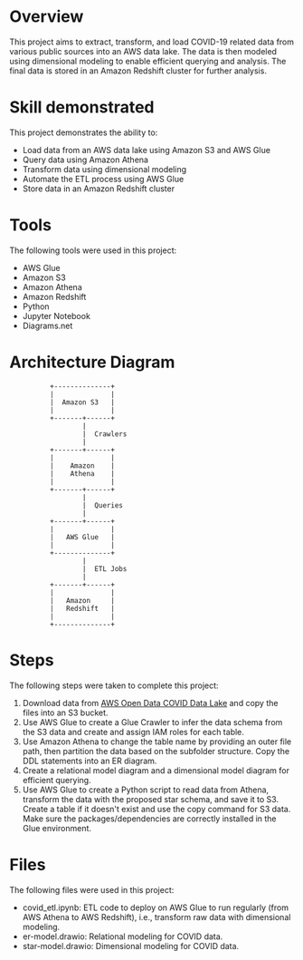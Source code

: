 # Overview
This project aims to extract, transform, and load COVID-19 related data from various public sources into an AWS data lake. The data is then modeled using dimensional modeling to enable efficient querying and analysis. The final data is stored in an Amazon Redshift cluster for further analysis.

# Skill demonstrated
This project demonstrates the ability to:
- Load data from an AWS data lake using Amazon S3 and AWS Glue
- Query data using Amazon Athena
- Transform data using dimensional modeling
- Automate the ETL process using AWS Glue
- Store data in an Amazon Redshift cluster

# Tools
The following tools were used in this project:
- AWS Glue
- Amazon S3
- Amazon Athena
- Amazon Redshift
- Python
- Jupyter Notebook
- Diagrams.net

# Architecture Diagram
```
          +--------------+             
          |              |             
          |  Amazon S3   |             
          |              |             
          +-------+------+             
                  |                    
                  |  Crawlers          
                  |                    
          +-------+------+             
          |              |             
          |    Amazon    |             
          |    Athena    |          
          |              |             
          +-------+------+             
                  |                    
                  |  Queries           
                  |                    
          +-------+------+             
          |              |             
          |   AWS Glue   |          
          |              |             
          +--------------+             
                  |                    
                  |  ETL Jobs          
                  |                    
          +-------+------+             
          |              |             
          |   Amazon     |             
          |   Redshift   |             
          |              |             
          +--------------+             
```

# Steps
The following steps were taken to complete this project:
1. Download data from [AWS Open Data COVID Data Lake](https://aws.amazon.com/tw/blogs/big-data/a-public-data-lake-for-analysis-of-covid-19-data/) and copy the files into an S3 bucket.
2. Use AWS Glue to create a Glue Crawler to infer the data schema from the S3 data and create and assign IAM roles for each table.
3. Use Amazon Athena to change the table name by providing an outer file path, then partition the data based on the subfolder structure. Copy the DDL statements into an ER diagram.
4. Create a relational model diagram and a dimensional model diagram for efficient querying.
5. Use AWS Glue to create a Python script to read data from Athena, transform the data with the proposed star schema, and save it to S3. Create a table if it doesn't exist and use the copy command for S3 data. Make sure the packages/dependencies are correctly installed in the Glue environment.

# Files
The following files were used in this project:
- covid_etl.ipynb: ETL code to deploy on AWS Glue to run regularly (from AWS Athena to AWS Redshift), i.e., transform raw data with dimensional modeling.
- er-model.drawio: Relational modeling for COVID data.
- star-model.drawio: Dimensional modeling for COVID data.